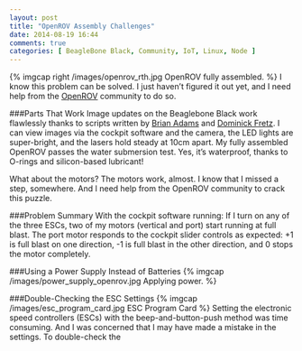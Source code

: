 ```yaml
---
layout: post
title: "OpenROV Assembly Challenges"
date: 2014-08-19 16:44
comments: true
categories: [ BeagleBone Black, Community, IoT, Linux, Node ]
---
```

{% imgcap right /images/openrov_rth.jpg OpenROV fully assembled. %}
I know this problem can be solved. I just haven’t figured it out yet, and I need help from the [OpenROV](/blog/2014/06/16/citizen-science-with-openrov/) community to do so.

###Parts That Work
Image updates on the Beaglebone Black work flawlessly thanks to scripts written by [Brian Adams](https://github.com/BrianAdams) and [Dominick Fretz](https://github.com/BrianAdams). I can view images via the cockpit software and the camera, the LED lights are super-bright, and the lasers hold steady at 10cm apart. My fully assembled OpenROV passes the water submersion test. Yes, it’s waterproof, thanks to O-rings and silicon-based lubricant!

What about the motors? The motors work, almost. I know that I missed a step, somewhere. And I need help from the OpenROV community to crack this puzzle.
<!--more-->


###Problem Summary
With the cockpit software running:
If I turn on any of the three ESCs, two of my motors (vertical and port) start running at full blast. 
The port motor responds to the cockpit slider controls as expected: +1 is full blast on one direction, -1 is full blast in the other direction, and 0 stops the motor completely.


###Using a Power Supply Instead of Batteries
{% imgcap /images/power_supply_openrov.jpg Applying power. %}




###Double-Checking the ESC Settings
{% imgcap /images/esc_program_card.jpg ESC Program Card %}
Setting the electronic speed controllers (ESCs) with the beep-and-button-push method was time consuming. And I was concerned that I may have made a mistake in the settings. To double-check the 
